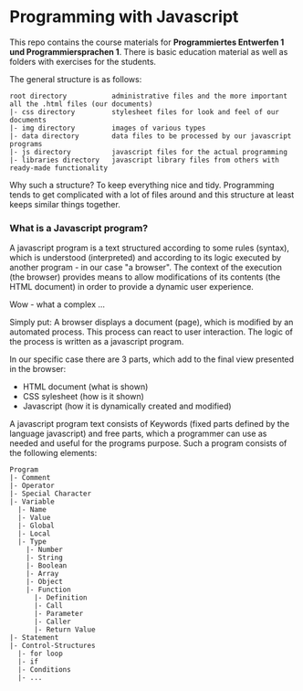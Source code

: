 # Programming with Javascript #

This repo contains the course materials for **Programmiertes Entwerfen 1 und Programmiersprachen 1**. There is basic education material as well as folders with exercises for the students.

The general structure is as follows:

    root directory           administrative files and the more important all the .html files (our documents)
    |- css directory         stylesheet files for look and feel of our documents
    |- img directory         images of various types
    |- data directory        data files to be processed by our javascript programs
    |- js directory          javascript files for the actual programming
    |- libraries directory   javascript library files from others with ready-made functionality

Why such a structure? To keep everything nice and tidy. Programming tends to get complicated with a lot of files around
and this structure at least keeps similar things together.   

### What is a Javascript program? ###
A javascript program is a text structured according to some rules (syntax), which is understood
(interpreted) and according to its logic executed by another program - in our case "a browser".
The context of the execution (the browser) provides means to allow modifications of its contents
(the HTML document) in order to provide a dynamic user experience.

Wow - what a complex ...

Simply put: A browser displays a document (page), which is modified by an automated process. This
process can react to user interaction. The logic of the process is written as a javascript program.

In our specific case there are 3 parts, which add to the final view presented in the browser:
 - HTML document (what is shown)
 - CSS sylesheet (how is it shown)
 - Javascript (how it is dynamically created and modified)      

A javascript program text consists of Keywords (fixed parts defined by the language javascript) and
free parts, which a programmer can use as needed and useful for the programs purpose. Such a
program consists of the following elements:

    Program
    |- Comment
    |- Operator
    |- Special Character
    |- Variable
      |- Name
      |- Value
      |- Global
      |- Local
      |- Type
        |- Number
        |- String
        |- Boolean
        |- Array
        |- Object
        |- Function
          |- Definition
          |- Call
          |- Parameter
          |- Caller
          |- Return Value
    |- Statement
    |- Control-Structures
      |- for loop
      |- if
      |- Conditions
      |- ...
